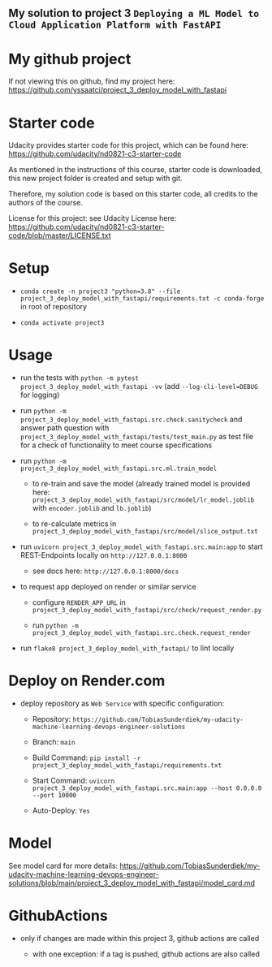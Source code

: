## My solution to project 3 `Deploying a ML Model to Cloud Application Platform with FastAPI`

# My github project

If not viewing this on github, find my project here: https://github.com/yssaatci/project_3_deploy_model_with_fastapi

# Starter code

Udacity provides starter code for this project, which can be found here: https://github.com/udacity/nd0821-c3-starter-code

As mentioned in the instructions of this course, starter code is downloaded, this new project folder is created and setup with git.

Therefore, my solution code is based on this starter code, all credits to the authors of the course.

License for this project: see Udacity License here: https://github.com/udacity/nd0821-c3-starter-code/blob/master/LICENSE.txt

# Setup

- `conda create -n project3 "python=3.8" --file project_3_deploy_model_with_fastapi/requirements.txt -c conda-forge` in root of repository

- `conda activate project3`

# Usage

- run the tests with `python -m pytest project_3_deploy_model_with_fastapi -vv` (add `--log-cli-level=DEBUG` for logging)

- run `python -m project_3_deploy_model_with_fastapi.src.check.sanitycheck` and answer path question with `project_3_deploy_model_with_fastapi/tests/test_main.py` as test file for a check of functionality to meet course specifications

- run `python -m project_3_deploy_model_with_fastapi.src.ml.train_model`

  - to re-train and save the model (already trained model is provided here: `project_3_deploy_model_with_fastapi/src/model/lr_model.joblib` with `encoder.joblib` and `lb.joblib`)

  - to re-calculate metrics in `project_3_deploy_model_with_fastapi/src/model/slice_output.txt`

- run `uvicorn project_3_deploy_model_with_fastapi.src.main:app` to start REST-Endpoints locally on `http://127.0.0.1:8000`

  - see docs here: `http://127.0.0.1:8000/docs`

- to request app deployed on render or similar service

  - configure `RENDER_APP_URL` in `project_3_deploy_model_with_fastapi/src/check/request_render.py`

  - run `python -m project_3_deploy_model_with_fastapi.src.check.request_render`

- run `flake8 project_3_deploy_model_with_fastapi/` to lint locally

# Deploy on Render.com

- deploy repository as `Web Service` with specific configuration:

  - Repository: `https://github.com/TobiasSunderdiek/my-udacity-machine-learning-devops-engineer-solutions`

  - Branch: `main`

  - Build Command: `pip install -r project_3_deploy_model_with_fastapi/requirements.txt`

  - Start Command: `uvicorn project_3_deploy_model_with_fastapi.src.main:app --host 0.0.0.0 --port 10000`

  - Auto-Deploy: `Yes`

# Model

See model card for more details: https://github.com/TobiasSunderdiek/my-udacity-machine-learning-devops-engineer-solutions/blob/main/project_3_deploy_model_with_fastapi/model_card.md

# GithubActions

- only if changes are made within this project 3, github actions are called

    - with one exception: if a tag is pushed, github actions are also called
